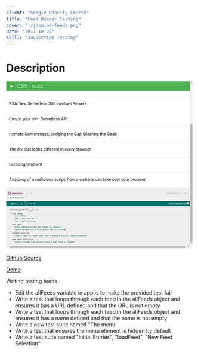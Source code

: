 ```yaml
---
client: "Google Udacity Course"
title: "Feed Reader Testing"
cover: "./jasmine-feeds.png"
date: "2017-10-28"
skill: "JavaScript Testing"
---
```

# Description
<img src="jasmine-feeds.png">

[Github Source](https://github.com/northantsvintage/frontend-nanodegree-feedreader)

[Demo](https://northantsvintage.github.io/frontend-nanodegree-feedreader/)

Writing testing feeds.
- Edit the allFeeds variable in app.js to make the provided test fail
- Write a test that loops through each feed in the allFeeds object and ensures it has a URL defined and that the URL is not empty
- Write a test that loops through each feed in the allFeeds object and ensures it has a name defined and that the name is not empty
- Write a new test suite named "The menu
- Write a test that ensures the menu element is hidden by default
- Write a test suite named "Initial Entries", "loadFeed", "New Feed Selection"